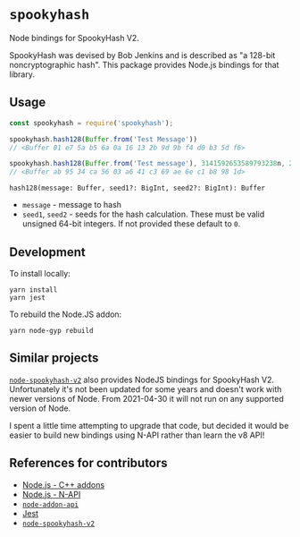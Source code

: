 # `spookyhash`

Node bindings for SpookyHash V2.

SpookyHash was devised by Bob Jenkins and is described as
"a 128-bit noncryptographic hash".
This package provides Node.js bindings for that library.

## Usage

```javascript
const spookyhash = require('spookyhash');

spookyhash.hash128(Buffer.from('Test Message'))
// <Buffer 01 e7 5a b5 6a 0a 16 13 2b 9d 9b f4 d0 b3 5d f6>

spookyhash.hash128(Buffer.from('Test message'), 3141592653589793238n, 2718281828459045235n);
// <Buffer ab 95 34 ca 56 03 a6 41 c3 69 ae 6e c1 b8 98 1d>
```

`hash128(message: Buffer, seed1?: BigInt, seed2?: BigInt): Buffer`

* `message` - message to hash
* `seed1`, `seed2` - seeds for the hash calculation.
  These must be valid unsigned 64-bit integers.
  If not provided these default to `0`.

## Development

To install locally:

```shell
yarn install
yarn jest
```

To rebuild the Node.JS addon:

```shell
yarn node-gyp rebuild
```

## Similar projects

[`node-spookyhash-v2`](https://github.com/nathankellenicki/node-spookyhash-v2)
also provides NodeJS bindings for SpookyHash V2.
Unfortunately it's not been updated for some years and doesn't work with newer
versions of Node.
From 2021-04-30 it will not run on any supported version of Node.

I spent a little time attempting to upgrade that code, but decided it would be
easier to build new bindings using N-API rather than learn the v8 API!

## References for contributors

* [Node.js - C++ addons](https://nodejs.org/docs/latest-v14.x/api/addons.html)
* [Node.js - N-API](https://nodejs.org/docs/latest-v14.x/api/n-api.html)
* [`node-addon-api`](https://github.com/nodejs/node-addon-api)
* [Jest](https://jestjs.io/docs/en/getting-started.html)
* [`node-spookyhash-v2`](https://github.com/nathankellenicki/node-spookyhash-v2)
